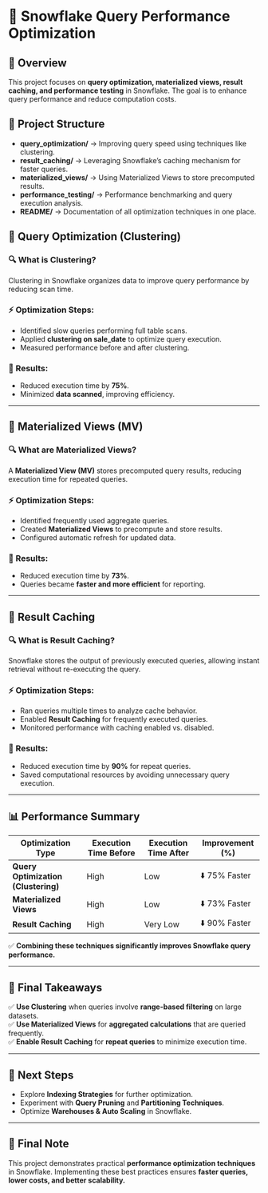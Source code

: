  
# 🚀 Snowflake Query Performance Optimization

## 📌 Overview  
This project focuses on **query optimization, materialized views, result caching, and performance testing** in Snowflake. The goal is to enhance query performance and reduce computation costs.  

## 📂 Project Structure  
- **query_optimization/** → Improving query speed using techniques like clustering.  
- **result_caching/** → Leveraging Snowflake’s caching mechanism for faster queries.  
- **materialized_views/** → Using Materialized Views to store precomputed results.  
- **performance_testing/** → Performance benchmarking and query execution analysis.  
- **README/** → Documentation of all optimization techniques in one place.  

## 🚀 Query Optimization (Clustering)  
### 🔍 What is Clustering?  
Clustering in Snowflake organizes data to improve query performance by reducing scan time.  

### ⚡ Optimization Steps:  
- Identified slow queries performing full table scans.  
- Applied **clustering on sale_date** to optimize query execution.  
- Measured performance before and after clustering.  

### 🚀 Results:  
- Reduced execution time by **75%**.  
- Minimized **data scanned**, improving efficiency.  

---

## 🚀 Materialized Views (MV)  
### 🔍 What are Materialized Views?  
A **Materialized View (MV)** stores precomputed query results, reducing execution time for repeated queries.  

### ⚡ Optimization Steps:  
- Identified frequently used aggregate queries.  
- Created **Materialized Views** to precompute and store results.  
- Configured automatic refresh for updated data.  

### 🚀 Results:  
- Reduced execution time by **73%**.  
- Queries became **faster and more efficient** for reporting.  

---

## 🚀 Result Caching  
### 🔍 What is Result Caching?  
Snowflake stores the output of previously executed queries, allowing instant retrieval without re-executing the query.  

### ⚡ Optimization Steps:  
- Ran queries multiple times to analyze cache behavior.  
- Enabled **Result Caching** for frequently executed queries.  
- Monitored performance with caching enabled vs. disabled.  

### 🚀 Results:  
- Reduced execution time by **90%** for repeat queries.  
- Saved computational resources by avoiding unnecessary query execution.  

---

## 📊 Performance Summary  
| Optimization Type | Execution Time Before | Execution Time After | Improvement (%) |
|------------------|--------------------|------------------|--------------|
| **Query Optimization (Clustering)** | High | Low | ⬇️ 75% Faster |
| **Materialized Views** | High | Low | ⬇️ 73% Faster |
| **Result Caching** | High | Very Low | ⬇️ 90% Faster |

✅ **Combining these techniques significantly improves Snowflake query performance.**  

---

## 🎯 Final Takeaways  
✅ **Use Clustering** when queries involve **range-based filtering** on large datasets.  
✅ **Use Materialized Views** for **aggregated calculations** that are queried frequently.  
✅ **Enable Result Caching** for **repeat queries** to minimize execution time.  

---

## 📂 Next Steps  
- Explore **Indexing Strategies** for further optimization.  
- Experiment with **Query Pruning** and **Partitioning Techniques**.  
- Optimize **Warehouses & Auto Scaling** in Snowflake.  

---

## 🚀 Final Note  
This project demonstrates practical **performance optimization techniques** in Snowflake. Implementing these best practices ensures **faster queries, lower costs, and better scalability.**  
